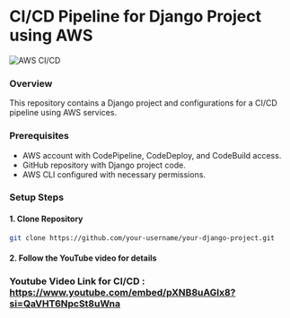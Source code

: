 # CI/CD Pipeline for Django Project using AWS

![AWS CI/CD](https://github.com/rashiddaha/blogprojectdrf/assets/51082957/fff5b1bc-edc2-476c-8c23-5d6f9650249f)


### Overview

This repository contains a Django project and configurations for a CI/CD pipeline using AWS services.

### Prerequisites

- AWS account with CodePipeline, CodeDeploy, and CodeBuild access.
- GitHub repository with Django project code.
- AWS CLI configured with necessary permissions.

### Setup Steps

#### 1. Clone Repository

```bash
git clone https://github.com/your-username/your-django-project.git

```
#### 2. Follow the YouTube video for details
### Youtube Video Link for CI/CD : https://www.youtube.com/embed/pXNB8uAGlx8?si=QaVHT6NpcSt8uWna



